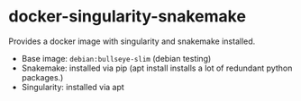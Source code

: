 # docker-singularity-snakemake

Provides a docker image with singularity and snakemake installed. 

* Base image: `debian:bullseye-slim` (debian testing)
* Snakemake: installed via pip (apt install installs a lot of redundant python 
  packages.)
* Singularity: installed via apt
